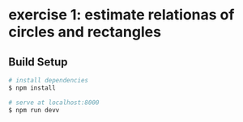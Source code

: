 # exercise 1: estimate relationas of circles and rectangles

## Build Setup

```bash
# install dependencies
$ npm install

# serve at localhost:8000
$ npm run devv
